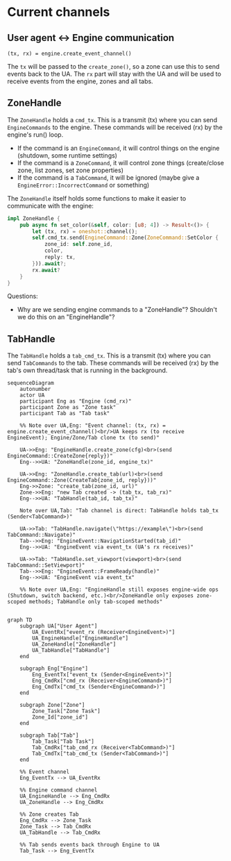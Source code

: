 # Current channels



## User agent <-> Engine communication 
    (tx, rx) = engine.create_event_channel()

The `tx` will be passed to the `create_zone()`, so a zone can use this to send events back to the UA.
The `rx` part will stay with the UA and will be used to receive events from the engine, zones and all tabs.

## ZoneHandle
The `ZoneHandle` holds a `cmd_tx`. This is a transmit (tx) where you can send `EngineCommands` to the engine. These 
commands will be received (rx) by the engine's run() loop.

 - If the command is an `EngineCommand`, it will control things on the engine (shutdown, some runtime settings)
 - If the command is a `ZoneCommand`, it will control zone things (create/close zone, list zones, set zone properties)
 - If the command is a `TabCommand`, it will be ignored (maybe give a `EngineError::IncorrectCommand` or something)

The `ZoneHandle` itself holds some functions to make it easier to communicate with the engine:

```rust
impl ZoneHandle {
    pub async fn set_color(&self, color: [u8; 4]) -> Result<()> {
        let (tx, rx) = oneshot::channel();
        self.cmd_tx.send(EngineCommand::Zone(ZoneCommand::SetColor {
            zone_id: self.zone_id,
            color,
            reply: tx,
        })).await?;
        rx.await?
    }
}
```

Questions:
- Why are we sending engine commands to a "ZoneHandle"? Shouldn't we do this on an "EngineHandle"?


## TabHandle
The `TabHandle` holds a `tab_cmd_tx`. This is a transmit (tx) where you can send `TabCommands` to the tab. These
commands will be received (rx) by the tab's own thread/task that is running in the background.
    




```mermaid
sequenceDiagram
    autonumber
    actor UA
    participant Eng as "Engine (cmd_rx)"
    participant Zone as "Zone task"
    participant Tab as "Tab task"

    %% Note over UA,Eng: "Event channel: (tx, rx) = engine.create_event_channel()<br/>UA keeps rx (to receive EngineEvent); Engine/Zone/Tab clone tx (to send)"

    UA->>Eng: "EngineHandle.create_zone(cfg)<br>(send EngineCommand::CreateZone{reply})"
    Eng-->>UA: "ZoneHandle(zone_id, engine_tx)"
    
    UA->>Eng: "ZoneHandle.create_tab(url)<br>(send EngineCommand::Zone(CreateTab{zone_id, reply}))"
    Eng->>Zone: "create_tab(zone_id, url)"
    Zone->>Eng: "new Tab created -> (tab_tx, tab_rx)"
    Eng-->>UA: "TabHandle(tab_id, tab_tx)"
    
    Note over UA,Tab: "Tab channel is direct: TabHandle holds tab_tx (Sender<TabCommand>)"
    
    UA->>Tab: "TabHandle.navigate(\"https://example\")<br>(send TabCommand::Navigate)"
    Tab-->>Eng: "EngineEvent::NavigationStarted(tab_id)"
    Eng-->>UA: "EngineEvent via event_tx (UA's rx receives)"
    
    UA->>Tab: "TabHandle.set_viewport(viewport)<br>(send TabCommand::SetViewport)"
    Tab-->>Eng: "EngineEvent::FrameReady(handle)"
    Eng-->>UA: "EngineEvent via event_tx"
    
    %% Note over UA,Eng: "EngineHandle still exposes engine-wide ops (Shutdown, switch backend, etc.)<br/>ZoneHandle only exposes zone-scoped methods; TabHandle only tab-scoped methods"

```


```mermaid

graph TD
    subgraph UA["User Agent"]
        UA_EventRx["event_rx (Receiver<EngineEvent>)"]
        UA_EngineHandle["EngineHandle"]
        UA_ZoneHandle["ZoneHandle"]
        UA_TabHandle["TabHandle"]
    end

    subgraph Eng["Engine"]
        Eng_EventTx["event_tx (Sender<EngineEvent>)"]
        Eng_CmdRx["cmd_rx (Receiver<EngineCommand>)"]
        Eng_CmdTx["cmd_tx (Sender<EngineCommand>)"]
    end

    subgraph Zone["Zone"]
        Zone_Task["Zone Task"]
        Zone_Id["zone_id"]
    end

    subgraph Tab["Tab"]
        Tab_Task["Tab Task"]
        Tab_CmdRx["tab_cmd_rx (Receiver<TabCommand>)"]
        Tab_CmdTx["tab_cmd_tx (Sender<TabCommand>)"]
    end

    %% Event channel
    Eng_EventTx --> UA_EventRx

    %% Engine command channel
    UA_EngineHandle --> Eng_CmdRx
    UA_ZoneHandle --> Eng_CmdRx

    %% Zone creates Tab
    Eng_CmdRx --> Zone_Task
    Zone_Task --> Tab_CmdRx
    UA_TabHandle --> Tab_CmdRx

    %% Tab sends events back through Engine to UA
    Tab_Task --> Eng_EventTx

```
